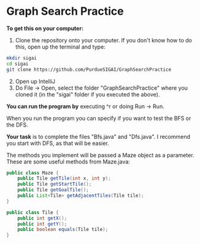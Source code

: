 # Graph Search Practice

**To get this on your computer:**

1. Clone the repository onto your computer. If you don't know how to do this, open up the terminal and type:

```bash
mkdir sigai
cd sigai
git clone https://github.com/PurdueSIGAI/GraphSearchPractice
```

2. Open up IntelliJ
3. Do File -> Open, select the folder "GraphSearchPractice" where you cloned it (in the "sigai" folder if you executed the above).

**You can run the program by** executing ^r or doing Run -> Run.

When you run the program you can specify if you want to test the BFS or the DFS.

**Your task** is to complete the files "Bfs.java" and "Dfs.java". I recommend you start with DFS, as that will be easier.

The methods you implement will be passed a Maze object as a parameter. These are some useful methods from Maze.java:

```java
public class Maze {
	public Tile getTile(int x, int y);
    public Tile getStartTile();
    public Tile getGoalTile();
    public List<Tile> getAdjacentTiles(Tile tile);
}

public class Tile {
    public int getX();
    public int getY();
    public boolean equals(Tile tile);
}
```
